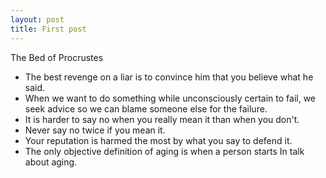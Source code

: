 ```yaml
---
layout: post
title: First post
---
```


The Bed of Procrustes
* The best revenge on a liar is to convince him that you believe what he said.
* When we want to do something while unconsciously certain to fail, we seek advice so we can blame someone else for the failure.
* It is harder to say no when you really mean it than when you don't.
* Never say no twice if you mean it.
* Your reputation is harmed the most by what you say to defend it.
* The only objective definition of aging is when a person starts In talk about aging.
